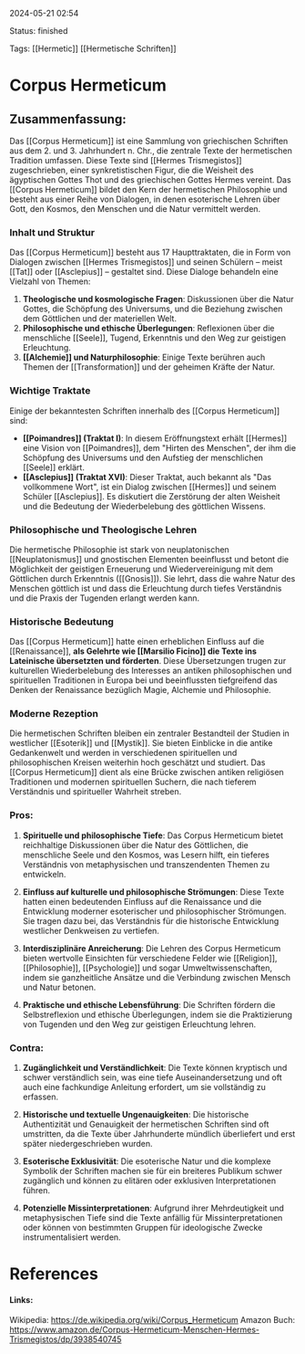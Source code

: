 2024-05-21 02:54

Status: finished

Tags: [[Hermetic]] [[Hermetische Schriften]]

# Corpus Hermeticum

## Zusammenfassung:
Das [[Corpus Hermeticum]] ist eine Sammlung von griechischen Schriften aus dem 2. und 3. Jahrhundert n. Chr., die zentrale Texte der hermetischen Tradition umfassen. Diese Texte sind [[Hermes Trismegistos]] zugeschrieben, einer synkretistischen Figur, die die Weisheit des ägyptischen Gottes Thot und des griechischen Gottes Hermes vereint. Das [[Corpus Hermeticum]] bildet den Kern der hermetischen Philosophie und besteht aus einer Reihe von Dialogen, in denen esoterische Lehren über Gott, den Kosmos, den Menschen und die Natur vermittelt werden.

### Inhalt und Struktur

Das [[Corpus Hermeticum]] besteht aus 17 Haupttraktaten, die in Form von Dialogen zwischen [[Hermes Trismegistos]] und seinen Schülern – meist [[Tat]] oder [[Asclepius]] – gestaltet sind. Diese Dialoge behandeln eine Vielzahl von Themen:

1. **Theologische und kosmologische Fragen**: Diskussionen über die Natur Gottes, die Schöpfung des Universums, und die Beziehung zwischen dem Göttlichen und der materiellen Welt.
2. **Philosophische und ethische Überlegungen**: Reflexionen über die menschliche [[Seele]], Tugend, Erkenntnis und den Weg zur geistigen Erleuchtung.
3. **[[Alchemie]] und Naturphilosophie**: Einige Texte berühren auch Themen der [[Transformation]] und der geheimen Kräfte der Natur.

### Wichtige Traktate

Einige der bekanntesten Schriften innerhalb des [[Corpus Hermeticum]] sind:

- **[[Poimandres]] (Traktat I)**: In diesem Eröffnungstext erhält [[Hermes]] eine Vision von [[Poimandres]], dem "Hirten des Menschen", der ihm die Schöpfung des Universums und den Aufstieg der menschlichen [[Seele]] erklärt.
- **[[Asclepius]] (Traktat XVI)**: Dieser Traktat, auch bekannt als "Das vollkommene Wort", ist ein Dialog zwischen [[Hermes]] und seinem Schüler [[Asclepius]]. Es diskutiert die Zerstörung der alten Weisheit und die Bedeutung der Wiederbelebung des göttlichen Wissens.

### Philosophische und Theologische Lehren

Die hermetische Philosophie ist stark von neuplatonischen [[Neuplatonismus]] und gnostischen Elementen beeinflusst und betont die Möglichkeit der geistigen Erneuerung und Wiedervereinigung mit dem Göttlichen durch Erkenntnis ([[Gnosis]]). Sie lehrt, dass die wahre Natur des Menschen göttlich ist und dass die Erleuchtung durch tiefes Verständnis und die Praxis der Tugenden erlangt werden kann.

### Historische Bedeutung

Das [[Corpus Hermeticum]] hatte einen erheblichen Einfluss auf die [[Renaissance]], **als Gelehrte wie [[Marsilio Ficino]] die Texte ins Lateinische übersetzten und förderten**. Diese Übersetzungen trugen zur kulturellen Wiederbelebung des Interesses an antiken philosophischen und spirituellen Traditionen in Europa bei und beeinflussten tiefgreifend das Denken der Renaissance bezüglich Magie, Alchemie und Philosophie.

### Moderne Rezeption

Die hermetischen Schriften bleiben ein zentraler Bestandteil der Studien in westlicher [[Esoterik]] und [[Mystik]]. Sie bieten Einblicke in die antike Gedankenwelt und werden in verschiedenen spirituellen und philosophischen Kreisen weiterhin hoch geschätzt und studiert. Das [[Corpus Hermeticum]] dient als eine Brücke zwischen antiken religiösen Traditionen und modernen spirituellen Suchern, die nach tieferem Verständnis und spiritueller Wahrheit streben.

### Pros:
1. **Spirituelle und philosophische Tiefe**: Das Corpus Hermeticum bietet reichhaltige Diskussionen über die Natur des Göttlichen, die menschliche Seele und den Kosmos, was Lesern hilft, ein tieferes Verständnis von metaphysischen und transzendenten Themen zu entwickeln.
    
2. **Einfluss auf kulturelle und philosophische Strömungen**: Diese Texte hatten einen bedeutenden Einfluss auf die Renaissance und die Entwicklung moderner esoterischer und philosophischer Strömungen. Sie tragen dazu bei, das Verständnis für die historische Entwicklung westlicher Denkweisen zu vertiefen.
    
3. **Interdisziplinäre Anreicherung**: Die Lehren des Corpus Hermeticum bieten wertvolle Einsichten für verschiedene Felder wie [[Religion]], [[Philosophie]], [[Psychologie]] und sogar Umweltwissenschaften, indem sie ganzheitliche Ansätze und die Verbindung zwischen Mensch und Natur betonen.
    
4. **Praktische und ethische Lebensführung**: Die Schriften fördern die Selbstreflexion und ethische Überlegungen, indem sie die Praktizierung von Tugenden und den Weg zur geistigen Erleuchtung lehren.
### Contra:
1. **Zugänglichkeit und Verständlichkeit**: Die Texte können kryptisch und schwer verständlich sein, was eine tiefe Auseinandersetzung und oft auch eine fachkundige Anleitung erfordert, um sie vollständig zu erfassen.
    
2. **Historische und textuelle Ungenauigkeiten**: Die historische Authentizität und Genauigkeit der hermetischen Schriften sind oft umstritten, da die Texte über Jahrhunderte mündlich überliefert und erst später niedergeschrieben wurden.
    
3. **Esoterische Exklusivität**: Die esoterische Natur und die komplexe Symbolik der Schriften machen sie für ein breiteres Publikum schwer zugänglich und können zu elitären oder exklusiven Interpretationen führen.
    
4. **Potenzielle Missinterpretationen**: Aufgrund ihrer Mehrdeutigkeit und metaphysischen Tiefe sind die Texte anfällig für Missinterpretationen oder können von bestimmten Gruppen für ideologische Zwecke instrumentalisiert werden.
# References

#### Links:
Wikipedia: https://de.wikipedia.org/wiki/Corpus_Hermeticum
Amazon Buch: https://www.amazon.de/Corpus-Hermeticum-Menschen-Hermes-Trismegistos/dp/3938540745
